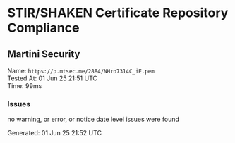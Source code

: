 # STIR/SHAKEN Certificate Repository Compliance

## Martini Security

Name: `https://p.mtsec.me/2884/NHro7314C_iE.pem`\
Tested At: 01 Jun 25 21:51 UTC\
Time: 99ms

### Issues

no warning, or error, or notice date level issues were found

Generated: 01 Jun 25 21:52 UTC